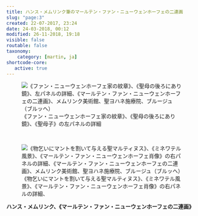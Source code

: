 ```yaml
---
title: ハンス・メムリンク筆のマールテン・ファン・ニューウェンホーフェの二連画
slug: "page:3"
created: 22-07-2017, 23:24
date: 24-03-2018, 00:12
modified: 26-11-2018, 19:18
visible: false
routable: false
taxonomy:
    category: [martin, ja]
shortcode-core:
   active: true
---
```

<figure><picture>
<source
sizes="(max-width: 767px) 98vw, (min-width: 959px) 50vw, 86vw"
srcset="
/user/sites/docs/pages/01.home/06.bruges/01.hopital-saint-jean/03.martin/03.martin_3/martin7-280.webp 280w,
/user/sites/docs/pages/01.home/06.bruges/01.hopital-saint-jean/03.martin/03.martin_3/martin7-380.webp 380w,
/user/sites/docs/pages/01.home/06.bruges/01.hopital-saint-jean/03.martin/03.martin_3/martin7-480.webp 480w,
/user/sites/docs/pages/01.home/06.bruges/01.hopital-saint-jean/03.martin/03.martin_3/martin7-640.webp 640w,
/user/sites/docs/pages/01.home/06.bruges/01.hopital-saint-jean/03.martin/03.martin_3/martin7-840.webp 840w,
/user/sites/docs/pages/01.home/06.bruges/01.hopital-saint-jean/03.martin/03.martin_3/martin7-1280.webp 1280w,
/user/sites/docs/pages/01.home/06.bruges/01.hopital-saint-jean/03.martin/03.martin_3/martin7-1600.webp 1600w,
/user/sites/docs/pages/01.home/06.bruges/01.hopital-saint-jean/03.martin/03.martin_3/martin7-1920.webp 1920w"
type="image/webp" />
<img
src="/user/sites/docs/pages/01.home/06.bruges/01.hopital-saint-jean/03.martin/03.martin_3/martin7-840.jpg" title="《ファン・ニューウェンホーフェ家の紋章》、《聖母の後ろにあり鏡》、左パネルの詳細、《マールテン・ファン・ニューウェンホーフェの二連画》、メムリンク美術館、聖ヨハネ施療院、ブルージュ（ブルッヘ）" alt="《ファン・ニューウェンホーフェ家の紋章》、《聖母の後ろにあり鏡》、左パネルの詳細、《マールテン・ファン・ニューウェンホーフェの二連画》、メムリンク美術館、聖ヨハネ施療院、ブルージュ（ブルッヘ）" class="class-diane-img"
sizes="(max-width: 767px) 98vw, (min-width: 959px) 50vw, 86vw"
srcset="
/user/sites/docs/pages/01.home/06.bruges/01.hopital-saint-jean/03.martin/03.martin_3/martin7-280.jpg 280w,
/user/sites/docs/pages/01.home/06.bruges/01.hopital-saint-jean/03.martin/03.martin_3/martin7-380.jpg 380w,
/user/sites/docs/pages/01.home/06.bruges/01.hopital-saint-jean/03.martin/03.martin_3/martin7-480.jpg 480w,
/user/sites/docs/pages/01.home/06.bruges/01.hopital-saint-jean/03.martin/03.martin_3/martin7-640.jpg 640w,
/user/sites/docs/pages/01.home/06.bruges/01.hopital-saint-jean/03.martin/03.martin_3/martin7-840.jpg 840w,
/user/sites/docs/pages/01.home/06.bruges/01.hopital-saint-jean/03.martin/03.martin_3/martin7-1280.jpg 1280w,
/user/sites/docs/pages/01.home/06.bruges/01.hopital-saint-jean/03.martin/03.martin_3/martin7-1600.jpg 1600w,
/user/sites/docs/pages/01.home/06.bruges/01.hopital-saint-jean/03.martin/03.martin_3/martin7-1920.jpg 1920w">
</picture><figcaption>《ファン・ニューウェンホーフェ家の紋章》、《聖母の後ろにあり鏡》、《聖母子》の左パネルの詳細</figcaption></figure>

<br>

<figure><picture>
<source
sizes="(max-width: 767px) 98vw, (min-width: 959px) 50vw, 86vw"
srcset="
/user/sites/docs/pages/01.home/06.bruges/01.hopital-saint-jean/03.martin/03.martin_3/martin6-280.webp 280w,
/user/sites/docs/pages/01.home/06.bruges/01.hopital-saint-jean/03.martin/03.martin_3/martin6-380.webp 380w,
/user/sites/docs/pages/01.home/06.bruges/01.hopital-saint-jean/03.martin/03.martin_3/martin6-480.webp 480w,
/user/sites/docs/pages/01.home/06.bruges/01.hopital-saint-jean/03.martin/03.martin_3/martin6-640.webp 640w,
/user/sites/docs/pages/01.home/06.bruges/01.hopital-saint-jean/03.martin/03.martin_3/martin6-840.webp 840w,
/user/sites/docs/pages/01.home/06.bruges/01.hopital-saint-jean/03.martin/03.martin_3/martin6-1280.webp 1280w,
/user/sites/docs/pages/01.home/06.bruges/01.hopital-saint-jean/03.martin/03.martin_3/martin6-1600.webp 1600w,
/user/sites/docs/pages/01.home/06.bruges/01.hopital-saint-jean/03.martin/03.martin_3/martin6-1920.webp 1920w"
type="image/webp" />
<img
src="/user/sites/docs/pages/01.home/06.bruges/01.hopital-saint-jean/03.martin/03.martin_3/martin6-840.jpg" title="《物乞いにマントを割いて与える聖マルティヌス》、《ミネワテル風景》、《マールテン・ファン・ニューウェンホーフェ肖像》の右パネルの詳細、《マールテン・ファン・ニューウェンホーフェの二連画》、メムリンク美術館、聖ヨハネ施療院、ブルージュ（ブルッヘ）" alt="《物乞いにマントを割いて与える聖マルティヌス》、《ミネワテル風景》、《マールテン・ファン・ニューウェンホーフェ肖像》の右パネルの詳細、《マールテン・ファン・ニューウェンホーフェの二連画》、メムリンク美術館、聖ヨハネ施療院、ブルージュ（ブルッヘ）" class="class-diane-img"
sizes="(max-width: 767px) 98vw, (min-width: 959px) 50vw, 86vw"
srcset="
/user/sites/docs/pages/01.home/06.bruges/01.hopital-saint-jean/03.martin/03.martin_3/martin6-280.jpg 280w,
/user/sites/docs/pages/01.home/06.bruges/01.hopital-saint-jean/03.martin/03.martin_3/martin6-380.jpg 380w,
/user/sites/docs/pages/01.home/06.bruges/01.hopital-saint-jean/03.martin/03.martin_3/martin6-480.jpg 480w,
/user/sites/docs/pages/01.home/06.bruges/01.hopital-saint-jean/03.martin/03.martin_3/martin6-640.jpg 640w,
/user/sites/docs/pages/01.home/06.bruges/01.hopital-saint-jean/03.martin/03.martin_3/martin6-840.jpg 840w,
/user/sites/docs/pages/01.home/06.bruges/01.hopital-saint-jean/03.martin/03.martin_3/martin6-1280.jpg 1280w,
/user/sites/docs/pages/01.home/06.bruges/01.hopital-saint-jean/03.martin/03.martin_3/martin6-1600.jpg 1600w,
/user/sites/docs/pages/01.home/06.bruges/01.hopital-saint-jean/03.martin/03.martin_3/martin6-1920.jpg 1920w">
</picture><figcaption>《物乞いにマントを割いて与える聖マルティヌス》、《ミネワテル風景》、《マールテン・ファン・ニューウェンホーフェ肖像》の右パネルの詳細、</figcaption></figure>

**ハンス・メムリンク、《マールテン・ファン・ニューウェンホーフェの二連画》**  